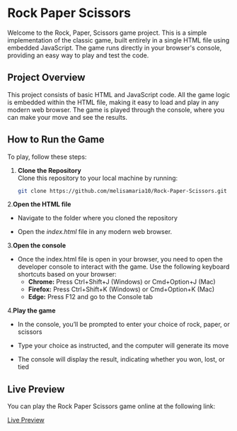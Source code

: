 # Rock Paper Scissors

Welcome to the Rock, Paper, Scissors game project. This is a simple implementation of the classic game, built entirely in a single HTML file using embedded JavaScript. The game runs directly in your browser's console, providing an easy way to play and test the code.

## Project Overview
This project consists of basic HTML and JavaScript code. All the game logic is embedded within the HTML file, making it easy to load and play in any modern web browser. The game is played through the console, where you can make your move and see the results.

## How to Run the Game

To play, follow these steps:

1. **Clone the Repository**  
   Clone this repository to your local machine by running:
   ```bash
   git clone https://github.com/melisamaria10/Rock-Paper-Scissors.git

2.**Open the HTML file**

- Navigate to the folder where you cloned the repository

- Open the *index.html* file in any modern web browser.

3.**Open the console**

- Once the index.html file is open in your browser, you need to open the developer console to interact with the game. Use the following keyboard shortcuts based on your browser:
  - **Chrome:** Press Ctrl+Shift+J (Windows) or Cmd+Option+J (Mac)
  - **Firefox:** Press Ctrl+Shift+K (Windows) or Cmd+Option+K (Mac)
  - **Edge:** Press F12 and go to the Console tab

4.**Play the game**

  - In the console, you’ll be prompted to enter your choice of rock, paper, or scissors
  
  - Type your choice as instructed, and the computer will generate its move
  
  - The console will display the result, indicating whether you won, lost, or tied

## Live Preview
You can play the Rock Paper Scissors game online at the following link:

[Live Preview](https://melisamaria10.github.io/Rock-Paper-Scissors/)

  

